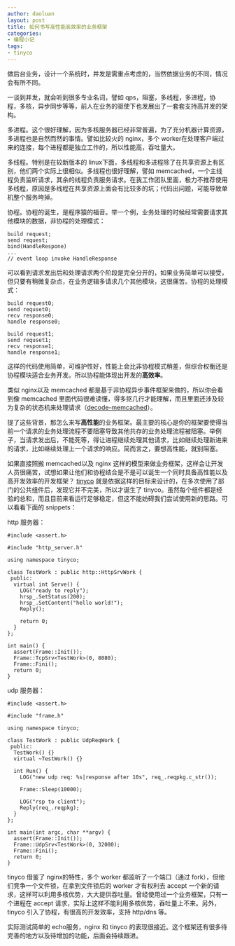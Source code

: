 ```yaml
---
author: daoluan
layout: post
title: 如何书写高性能高效率的业务框架
categories:
- 编程小记
tags:
- tinyco
---
```



做后台业务，设计一个系统时，并发是需重点考虑的，当然依据业务的不同，情况会有所不同。

一谈到并发，就会听到很多专业名词，譬如 qps，阻塞，多线程，多进程，协程，多核，异步同步等等，前人在业务的驱使下也发展出了一套套支持高并发的架构。

多进程。这个很好理解，因为多核服务器已经非常普遍，为了充分机器计算资源，多进程也是自然而然的事情。譬如比较火的 nginx，多个 worker在处理客户端过来的连接，每个进程都是独立工作的，所以性能高，吞吐量大。

多线程。特别是在较新版本的 linux下面，多线程和多进程除了在共享资源上有区别，他们两个实际上很相似。多线程也很好理解，譬如 memcached，一个主线程负责监听请求，其余的线程负责服务请求。在我工作团队里面，极力不推荐使用多线程，原因是多线程在共享资源上面会有比较多的坑；代码出问题，可能导致单机整个服务垮掉。

协程。协程的诞生，是程序猿的福音。举一个例，业务处理的时候经常需要请求其他模块的数据，非协程的处理模式：

    build request;
    send request;
    bind(HandleRespone)
    ...
    // event loop invoke HandleResponse

可以看到请求发出后和处理请求两个阶段是完全分开的，如果业务简单可以接受，但只要有稍微复杂点，在业务逻辑多请求几个其他模块，这很痛苦。协程的处理模式：

    build request0;
    send requset0;
    recv response0;
    handle response0;
    
    build request1;
    send requset1;
    recv response1;
    handle response1;

这样的代码使用简单，可维护性好，性能上会比非协程模式稍差，但综合权衡还是协程模块适合业务开发。所以协程能体现出开发的**高效率**。

类似 nginx以及 memcached 都是基于非协程异步事件框架来做的，所以你会看到像 memcached 里面代码很难读懂，得多抠几行才能理解，而且里面还涉及较为复杂的状态机来处理请求（[decode-memcached](https://github.com/daoluan/decode-memcached)）。

提了这些背景，那怎么来写**高性能**的业务框架。最主要的核心是你的框架要使得当前一个请求的业务处理流程不要阻塞导致其他共存的业务处理流程被阻塞。举例子，当请求发出后，不能死等，得让进程继续处理其他请求，比如继续处理新进来的请求，比如继续处理上一个请求的响应。简而言之，要想高性能，就别阻塞。

如果直接照搬 memcached以及 nginx 这样的模型来做业务框架，这样会让开发人员很痛苦，试想如果让他们和协程结合是不是可以诞生一个同时具备高性能以及高开发效率的开发框架？ [tinyco](https://github.com/daoluan/tinyco) 就是依据这样的目标来设计的，在多次使用了部门的公共组件后，发现它并不完美，所以才诞生了 tinyco。虽然每个组件都是经验的总和，而且目前来看运行足够稳定，但这不能妨碍我们尝试使用新的思路。可以看看下面的 snippets：

http 服务器：

    #include <assert.h>
    
    #include "http_server.h"
    
    using namespace tinyco;
    
    class TestWork : public http::HttpSrvWork {
     public:
      virtual int Serve() {
        LOG("ready to reply");
        hrsp_.SetStatus(200);
        hrsp_.SetContent("hello world!");
        Reply();
    
        return 0;
      }
    };
    
    int main() {
      assert(Frame::Init());
      Frame::TcpSrv<TestWork>(0, 8080);
      Frame::Fini();
      return 0;
    }

udp 服务器：

    #include <assert.h>
    
    #include "frame.h"
    
    using namespace tinyco;
    
    class TestWork : public UdpReqWork {
     public:
      TestWork() {}
      virtual ~TestWork() {}
    
      int Run() {
        LOG("new udp req: %s|response after 10s", req_.reqpkg.c_str());
    
        Frame::Sleep(10000);
    
        LOG("rsp to client");
        Reply(req_.reqpkg);
      }
    };
    
    int main(int argc, char **argv) {
      assert(Frame::Init());
      Frame::UdpSrv<TestWork>(0, 32000);
      Frame::Fini();
      return 0;
    }

tinyco 借鉴了 nginx的特性，多个 worker 都监听了一个端口（通过 fork），但他们竞争一个文件锁，在拿到文件锁后的 worker 才有权利去 accept 一个新的请求，这样可以利用多核优势，大大提供吞吐量。曾经使用过一个业务框架，只有一个进程在 accept 请求，实际上这样不能利用多核优势，吞吐量上不来。另外，tinyco 引入了协程，有很高的开发效率，支持 http/dns 等。

实际测试简单的 echo服务，nginx 和 tinyco 的表现很接近。这个框架还有很多待完善的地方以及待增加的功能，后面会持续跟进。